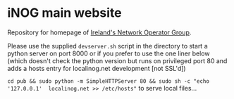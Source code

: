 # iNOG main website

Repository for homepage of [Ireland's Network Operator Group](https://inog.net).

Please use the supplied `devserver.sh` script in the directory to start a python
server on port 8000 or if you prefer to use the one liner below (which doesn't
check the python version but runs on privileged port 80 and adds a hosts entry
for localinog.net development [not SSL'd])

`cd pub && sudo python -m SimpleHTTPServer 80 && sudo sh -c "echo '127.0.0.1'  localinog.net >> /etc/hosts"` to serve local files...
